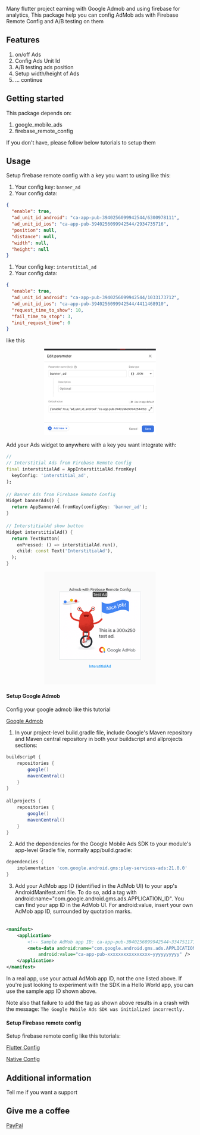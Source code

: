 Many flutter project earning with Google Admob and using firebase for analytics, This package help
you can config AdMob ads with Firebase Remote Config and A/B testing on them

## Features

1. on/off Ads
2. Config Ads Unit Id
3. A/B testing ads position
4. Setup width/height of Ads
5. ... continue

## Getting started

This package depends on:

1. google_mobile_ads
2. firebase_remote_config

If you don't have, please follow below tutorials to setup them

## Usage

Setup firebase remote config with a key you want to using like this:

1. Your config key: `banner_ad`
2. Your config data:

```json
{
  "enable": true,
  "ad_unit_id_android": "ca-app-pub-3940256099942544/6300978111",
  "ad_unit_id_ios": "ca-app-pub-3940256099942544/2934735716",
  "position": null,
  "distance": null,
  "width": null,
  "height": null
}
```

1. Your config key: `interstitial_ad`
2. Your config data:

```json
{
  "enable": true,
  "ad_unit_id_android": "ca-app-pub-3940256099942544/1033173712",
  "ad_unit_id_ios": "ca-app-pub-3940256099942544/4411468910",
  "request_time_to_show": 10,
  "fail_time_to_stop": 3,
  "init_request_time": 0
}
```

like this

<p align="center">
   <img src="https://raw.githubusercontent.com/hautvfami/firebase_admob_config/main/example/snapshots/Screen%20Shot%202022-06-06%20at%2001.37.59.png" alt="example config" width="300"/>
</p>

Add your Ads widget to anywhere with a key you want integrate with:

```dart
//
// Interstitial Ads from Firebase Remote Config
final interstitialAd = AppInterstitialAd.fromKey(
  keyConfig: 'interstitial_ad',
);

// Banner Ads from Firebase Remote Config
Widget bannerAds() {
  return AppBannerAd.fromKey(configKey: 'banner_ad');
}

// InterstitialAd show button
Widget interstitialAd() {
  return TextButton(
    onPressed: () => interstitialAd.run(),
    child: const Text('InterstitialAd'),
  );
}
```

<p align="center">
<img src="https://raw.githubusercontent.com/hautvfami/firebase_admob_config/main/example/snapshots/Screenshot_1654454073.png" alt="example ads" width="300"/>
</p>

#### Setup Google Admob

Config your google admob like this tutorial

[Google Admob](https://developers.google.com/admob/android/quick-start#import_the_mobile_ads_sdk)

1. In your project-level build.gradle file, include Google's Maven repository and Maven central
   repository in both your buildscript and allprojects sections:

```groovy
buildscript {
    repositories {
        google()
        mavenCentral()
    }
}

allprojects {
    repositories {
        google()
        mavenCentral()
    }
}
```

2. Add the dependencies for the Google Mobile Ads SDK to your module's app-level Gradle file,
   normally app/build.gradle:

```groovy
dependencies {
    implementation 'com.google.android.gms:play-services-ads:21.0.0'
}
```

3. Add your AdMob app ID (identified in the AdMob UI) to your app's AndroidManifest.xml file. To do
   so, add a <meta-data> tag with android:name="com.google.android.gms.ads.APPLICATION_ID". You can
   find your app ID in the AdMob UI. For android:value, insert your own AdMob app ID, surrounded by
   quotation marks.

```xml

<manifest>
    <application>
        <!-- Sample AdMob app ID: ca-app-pub-3940256099942544~3347511713 -->
        <meta-data android:name="com.google.android.gms.ads.APPLICATION_ID"
            android:value="ca-app-pub-xxxxxxxxxxxxxxxx~yyyyyyyyyy" />
    </application>
</manifest>
```

In a real app, use your actual AdMob app ID, not the one listed above. If you're just looking to
experiment with the SDK in a Hello World app, you can use the sample app ID shown above.

Note also that failure to add the <meta-data> tag as shown above results in a crash with the
message:
```The Google Mobile Ads SDK was initialized incorrectly.```

#### Setup Firebase remote config

Setup firebase remote config like this tutorials:

[Flutter Config](https://pub.dev/packages/firebase_remote_config/example)

[Native Config](https://firebase.google.com/docs/flutter/setup?platform=android)

## Additional information

Tell me if you want a support

## Give me a coffee

[PayPal](https://paypal.me/hautvfami)